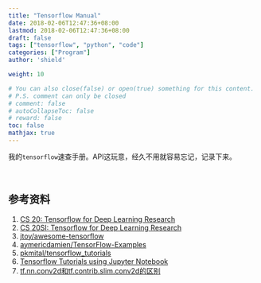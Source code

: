 ```yaml
---
title: "Tensorflow Manual"
date: 2018-02-06T12:47:36+08:00
lastmod: 2018-02-06T12:47:36+08:00
draft: false
tags: ["tensorflow", "python", "code"]
categories: ["Program"]
author: 'shield'

weight: 10

# You can also close(false) or open(true) something for this content.
# P.S. comment can only be closed
# comment: false
# autoCollapseToc: false
# reward: false
toc: false
mathjax: true
---
```


我的`tensorflow`速查手册。API这玩意，经久不用就容易忘记，记录下来。

<!--more-->
<br>

## 参考资料
1. [CS 20: Tensorflow for Deep Learning Research](http://web.stanford.edu/class/cs20si/index.html)
2. [CS 20SI: Tensorflow for Deep Learning Research](https://www.youtube.com/watch?v=g-EvyKpZjmQ&list=PLIDllPt3EQZoS8gCP3cw273Cq9puuPLTg)
3. [jtoy/awesome-tensorflow](https://github.com/jtoy/awesome-tensorflow)
4. [aymericdamien/TensorFlow-Examples](https://github.com/aymericdamien/TensorFlow-Examples)
5. [pkmital/tensorflow_tutorials](https://github.com/pkmital/tensorflow_tutorials)
6. [Tensorflow Tutorials using Jupyter Notebook](https://github.com/sjchoi86/Tensorflow-101)
7. [tf.nn.conv2d和tf.contrib.slim.conv2d的区别](https://www.jianshu.com/p/a70c1d931395)

<br>
